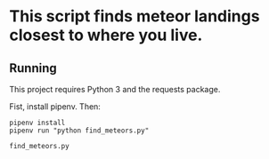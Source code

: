 # This script finds meteor landings closest to where you live.

## Running

This project requires Python 3 and the requests package.

Fist, install pipenv. Then:

```
pipenv install
pipenv run "python find_meteors.py"
```

 `find_meteors.py`
